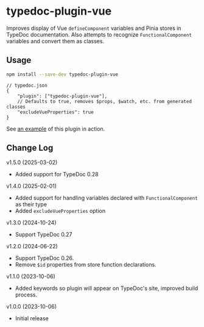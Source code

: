 # typedoc-plugin-vue

Improves display of Vue `defineComponent` variables and Pinia stores in TypeDoc documentation.
Also attempts to recognize `FunctionalComponent` variables and convert them as classes.

## Usage

```bash
npm install --save-dev typedoc-plugin-vue
```

```jsonc
// typedoc.json
{
    "plugin": ["typedoc-plugin-vue"],
    // Defaults to true, removes $props, $watch, etc. from generated classes
    "excludeVueProperties": true
}
```

See [an example](https://gerritbirkeland.com/typedoc-plugin-vue/classes/HelloWorld.html) of this plugin in action.

## Change Log

v1.5.0 (2025-03-02)

- Added support for TypeDoc 0.28

v1.4.0 (2025-02-01)

- Added support for handling variables declared with `FunctionalComponent` as their type
- Added `excludeVueProperties` option

v1.3.0 (2024-10-24)

- Support TypeDoc 0.27

v1.2.0 (2024-06-22)

- Support TypeDoc 0.26.
- Remove `$id` properties from store function declarations.

v1.1.0 (2023-10-06)

- Added keywords so plugin will appear on TypeDoc's site, improved build process.

v1.0.0 (2023-10-06)

- Initial release
